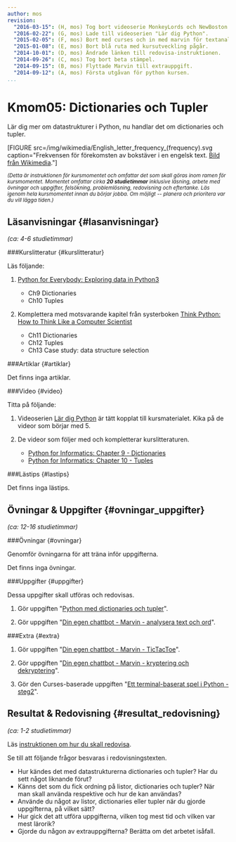 ```yaml
---
author: mos
revision:
  "2016-03-15": (H, mos) Tog bort videoserie MonkeyLords och NewBoston.
  "2016-02-22": (G, mos) Lade till videoserien "Lär dig Python".
  "2015-02-05": (F, mos) Bort med curses och in med marvin för textanalys och tic-tac-toe.
  "2015-01-08": (E, mos) Bort blå ruta med kursutveckling pågår.
  "2014-10-01": (D, mos) Ändrade länken till redovisa-instruktionen.
  "2014-09-26": (C, mos) Tog bort beta stämpel.
  "2014-09-15": (B, mos) Flyttade Marvin till extrauppgift.
  "2014-09-12": (A, mos) Första utgåvan för python kursen.
...
```

Kmom05: Dictionaries och Tupler
==================================

Lär dig mer om datastrukturer i Python, nu handlar det om dictionaries och tupler.


[FIGURE src=/img/wikimedia/English_letter_frequency_(frequency).svg caption="Frekvensen för förekomsten av bokstäver i en engelsk text. [Bild från Wikimedia](https://en.wikipedia.org/wiki/Letter_frequency#mediaviewer/File:English_letter_frequency_(frequency).svg)."]

<small><i>(Detta är instruktionen för kursmomentet och omfattar det som skall göras inom ramen för kursmomentet. Momentet omfattar cirka **20 studietimmar** inklusive läsning, arbete med övningar och uppgifter, felsökning, problemlösning, redovisning och eftertanke. Läs igenom hela kursmomentet innan du börjar jobba. Om möjligt -- planera och prioritera var du vill lägga tiden.)</i></small>



Läsanvisningar  {#lasanvisningar}
---------------------------------

*(ca: 4-6 studietimmar)*


###Kurslitteratur  {#kurslitteratur}

Läs följande:

1. [Python for Everybody: Exploring data in Python3](kunskap/boken-python-for-everybody-exploring-data-using-python3) 
    * Ch9 Dictionaries
    * Ch10 Tuples


2. Komplettera med motsvarande kapitel från systerboken [Think Python: How to Think Like a Computer Scientist](kunskap/boken-think-python-how-to-think-like-a-computer-scientist) 
    * Ch11 Dictionaries
    * Ch12 Tuples
    * Ch13 Case study: data structure selection



###Artiklar {#artiklar}

Det finns inga artiklar.



###Video  {#video}

Titta på följande:

1. Videoserien [Lär dig Python](https://www.youtube.com/playlist?list=PLKtP9l5q3ce93pTlN_dnDpsTwGLCXJEpd) är tätt kopplat till kursmaterialet. Kika på de videor som börjar med 5.

2. De videor som följer med och kompletterar kurslitteraturen.

    * [Python for Informatics: Chapter 9 - Dictionaries](https://www.youtube.com/watch?v=FS-WZWUlPlM)
    * [Python for Informatics: Chapter 10 - Tuples](https://www.youtube.com/watch?v=odIMpHInDbA)



###Lästips {#lastips}

Det finns inga lästips.



Övningar & Uppgifter  {#ovningar_uppgifter}
-------------------------------------------

*(ca: 12-16 studietimmar)*


###Övningar {#ovningar}

Genomför övningarna för att träna inför uppgifterna.

Det finns inga övningar.



###Uppgifter {#uppgifter}

Dessa uppgifter skall utföras och redovisas.

1. Gör uppgiften "[Python med dictionaries och tupler](uppgift/python-med-dictionaries-och-tupler)".

1. Gör uppgiften "[Din egen chattbot - Marvin - analysera text och ord](uppgift/din-egen-chattbot-marvin-analysera-text-och-ord)".



###Extra {#extra}

1. Gör uppgiften "[Din egen chattbot - Marvin - TicTacToe](uppgift/din-egen-chattbot-marvin-tictactoe)".

1. Gör uppgiften "[Din egen chattbot - Marvin - kryptering och dekryptering](uppgift/din-egen-chattbot-marvin-steg-4)".

1. Gör den Curses-baserade uppgiften "[Ett terminal-baserat spel i Python - steg2](uppgift/ett-terminal-baserat-spel-i-python-steg2)". 



Resultat & Redovisning  {#resultat_redovisning}
-----------------------------------------------

*(ca: 1-2 studietimmar)*

Läs [instruktionen om hur du skall redovisa](./../redovisa).

Se till att följande frågor besvaras i redovisningstexten.

* Hur kändes det med datastrukturerna dictionaries och tupler? Har du sett något liknande förut?
* Känns det som du fick ordning på listor, dictionaries och tupler? När man skall använda respektive och hur de kan användas?
* Använde du något av listor, dictionaries eller tupler när du gjorde uppgifterna, på vilket sätt?
* Hur gick det att utföra uppgifterna, vilken tog mest tid och vilken var mest lärorik?
* Gjorde du någon av extrauppgifterna? Berätta om det arbetet isåfall.
